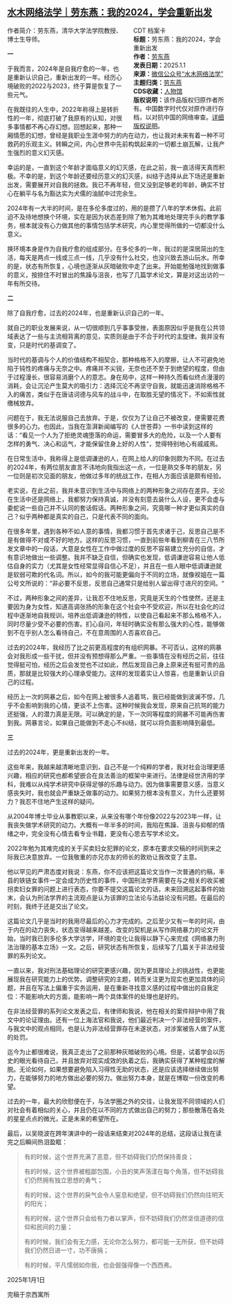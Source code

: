 <!--1735768941000-->
[水木网络法学｜劳东燕：我的2024，学会重新出发](https://chinadigitaltimes.net/chinese/714592.html)
------

<div style="width:42%;float:right;padding-left:20px"><div class="su-spoiler su-spoiler-style-fancy su-spoiler-icon-chevron-circle" data-scroll-offset="0" data-anchor-in-url="no"><div class="su-spoiler-title" tabindex="0" role="button"><span class="su-spoiler-icon"></span>CDT 档案卡</div><div class="su-spoiler-content su-u-clearfix su-u-trim"><strong>标题：</strong>劳东燕：我的2024，学会重新出发<br><strong>作者：</strong><a href="https://chinadigitaltimes.net/space/劳东燕" target="_blank">劳东燕</a><br><strong>发表日期：</strong>2025.1.1<br><strong>来源：</strong><a href="https://web.archive.org/web/20250101215824/https://mp.weixin.qq.com/s/hCFWeMsmk3WltydA8jkPlg" target="_blank">微信公众号“水木网络法学”</a><br><strong>主题归类：</strong><a href="https://chinadigitaltimes.net/space/劳东燕" target="_blank">劳东燕</a><br><strong>CDS收藏：</strong><a href="https://chinadigitaltimes.net/space/%E4%BA%BA%E7%89%A9%E9%A6%86" target="_blank" rel="noopener">人物馆</a><br><strong>版权说明：</strong>该作品版权归原作者所有。中国数字时代仅对原作进行存档，以对抗中国的网络审查。<a href="https://chinadigitaltimes.net/chinese/copyright">详细版权说明</a>。</div></div></div><p>作者简介：劳东燕，清华大学法学院教授、博士生导师。</p><p><strong>一</strong></p><p>于我而言，2024年是自我疗愈的一年，也是重新认识自己，重新出发的一年。经历心境破败的2022与2023，终于算是恢复了一些元气。</p><p>在我既往的人生中，2022年称得上是转折性的一年，彻底打破了我原有的认知，对很多事情都不再心存幻想。回想起来，那种一厢情愿的幻想，曾经是我职业生涯中努力的内在动力，也让我对未来有着一种不可救药的乐观主义。转瞬之间，内心世界中先前构筑起来的一切都土崩瓦解，让我产生强烈的意义幻灭感。</p><p>幸运的是，一直到这个年龄才面临意义的幻灭感，在此之前，我一直活得天真而积极。不幸的是，到这个年龄还要经历意义的幻灭感，纠结于选择从此下场还是重新出发，需要展开对自我的拯救。我已不再年轻，但又没到足够老的年龄，确实不甘心在躺平与名为豁达实为犬儒的油腻中过完余生。</p><p>2024年有一大半的时间，是在多伦多度过的，用的是攒了八年的学术休假。此前迫不及待地想换个环境，实在是因为状态差到除了勉为其难地处理完手头的教学事务，根本就没有心力做其他的事情包括学术研究，内心里觉得所做的一切都没什么意义。</p><p>换环境本身是作为自我疗愈的组成部分。在多伦多的一年，我过的是深居简出的生活，每天是两点一线或三点一线，几乎没有什么社交，也没兴致去游山玩水。所幸的是，状态有所恢复，心境也逐渐从灰暗破败中走了出来。开始能勉强地找到做事的意义，按捺住不时冒出的焦躁与沮丧，也写了几篇学术论文，算是对这出访的一年有所交待。</p><p><strong>二</strong></p><p>除了自我疗愈，过去的2024年，也是重新认识自己的一年。</p><p>就自己的职业发展来说，从一切很顺到几乎事事受挫，表面原因似乎是我在公共领域表达了一些与主流相背离的意见，实质则是由于不合于时代的主旋律。我并没有变，只是时代的基调变了。</p><p>当时代的基调与个人的价值结构不相契合，那种格格不入的摩擦，让人不可避免地陷于钝性的疼痛与无奈之中。疼痛并不尖锐，无奈也还不至于到绝望的程度，但由于过程漫长，很容易消磨个人的意志。身在局中，这样一种持久而看似终点漫漫的消耗，会让沉沦产生莫大的吸引力：选择沉沦不再坚守自我，就能迅速消除格格不入的痛苦，类似于在唐诘诃德与风车的战斗中，在取胜无望的情况下，不如索性就缴械放弃。</p><p>问题在于，我无法说服自己去放弃。于是，仅仅为了让自己不被改变，便需要花费很多的心力。也因此，当我在澎湃新闻编写的《人世苍莽》一书中读到这样的话：“看见一个人为了拒绝灵魂堕落的命运，需要冒多大的危险，以及一个人要有怎样的勇气、决心和运气，才能保留住身上好的人性“，觉得特别地心有戚戚焉。</p><p>在日常生活中，我称得上是低调谦逊的人，在网上给人的印象则颇为不同。在过去的2024年，有两位朋友直言不讳地向我指出这一点，一位是熟交多年的朋友，另一位则是初次见面的朋友，他做过多年的统战工作，在相人方面应该是颇有经验。</p><p>老实说，在此之前，我并未意识到生活中与网络上的两种形象之间存在差异。无论在生活中还是网络上，我都努力保持真诚，并没有刻意去装什么人设，更不会虚与委蛇说一些自己并不认同的套话假话。两种形象之间，究竟哪一种才更似真实的自己？似乎两种都是真实的自己，只是代表不同的面向。</p><p>在很多年里，遇到各种不如人意的事情，我都习惯于首先求诸于己，反思自己是不是有做得不对或不好的地方。这样的反思习惯，一直到前些年看到柳青在三八节所发文章中的一段话，大意是女性在工作中做过度的反思不容易建立充分的自信，才有意识地做出一些调整。我并不缺乏自信，但确实也发现，低调谦逊容易让他人低估自身的实力（尤其是女性经常显得自信心不足），并且在一些人眼中低调谦逊就是软弱可欺的代名词。所以，如今的我可能更偏向于不同的立场，就像衩姐在一篇公号文所说的：“非必要不反思，反思自己通常只是给别人留出得寸进尺的空间。“</p><p>不过，两种形象之间的差异，让我忍不住地反思，究竟是天生的个性使然，还是主要因为身为女性，知道高调张扬的形象在这个社会中不受欢迎，所以在社会化的过程中逐渐地自我规训，培养出低调谦逊的特性，以使自己看起来不那么格格不入，同时尽量少受不必要的伤害。扪心自问，年轻时确实没有那么强大的心性，能够做到不在乎别人怎么看待自己，不在意周围的人否喜欢自己。</p><p>过去的2024年，我经历了比之前更高程度的有组织网暴。不可否认，这样的网暴会对我形成一些干扰，但并没有预想得那么严重。一些事情在没有经历之前，往往觉得挺可怕，经历之后会发觉也不过如此，然后发现自己身上原来还有挺可贵的品质，那就是比较强大的心理承受能力。这样的发现着实让人惊喜，也是重新认识自己的过程。</p><p>经历上一次的网暴之后，如今在网上被很多人追着骂，我已经能做到波澜不惊，几乎不会影响到我的心情，更谈不上伤害。这种时候我会发现，原来自己抗骂的能力还挺强，人的潜力真是无限。可以确定的是，下一次同等程度的网暴不可能再伤害到我。网暴言论，如果自己能做到不走心不纠结，就可以将负面影响降到最低。</p><p><strong>三</strong></p><p>过去的2024年，更是重新出发的一年。</p><p>这些年来，我越来越清晰地意识到，自己不是一个纯粹的学者，我对社会治理更感兴趣，相应的研究也都希望嵌合在良法善治的框架中来进行。法律是经世济用的学科，我难以从纯学术研究中获得足够的乐趣与动力。因为做事需要意义感，当意义感丧失时，我也就会严重缺乏做事的动力。如果努力根本没有意义，为什么还要努力？我忍不住地产生这样的疑问。</p><p>从2004年博士毕业从事教职以来，从来没有哪个年份像2022与2023年一样，让我丧失做学术研究的动力。大概有一年半多的时间，我陷在焦躁、沮丧与抑郁的情绪之中，完全没有心情去看专业书籍，更没有心思去写学术论文。</p><p>2022年勉为其难完成的关于买卖妇女犯罪的论文，原本在要求交稿的时间到来之际我已决意放弃。一位我敬重的亦兄亦友的师长的敦劝让我改变了主意。</p><p>他以罕见的严肃态度对我说：东燕，你不应该把这篇论文当作一次普通的约稿，丰县的铁链女事件一定会成为历史性的事件，中国刑法学界需要在与之相关的收买被拐卖妇女罪的问题上进行表态，你要不提交这篇论文的话，未来回溯这起事件的始末，会认为刑法学界的主流观点是认为该罪的立法论与法益论没有问题。在最后的时刻，我终于还是交出了论文。</p><p>这篇论文几乎是当时的我用尽最后的心力才完成的。之后至少又有一年的时间，由于内在的动力丧失，状态变得越来越差。改变的契机是从写作网络暴力的论文开始，当时我已到多伦多大学访学，环境的变化让我得以静下心来完成《网络暴力刑法治理的基本立场》一文。之后，研究状态有所恢复，后续写了几篇关于非法经营罪的系列论文。</p><p>一直以来，我对刑法基础理论的研究更感兴趣，因为更具理论上的挑战性，也更能展现我在研究能力上的优势。调整研究的主题，转而关注更为现实也更加具体的问题，并且在写法上偏重于实务运用，是在重新寻找意义感的过程中做出的自我定位：不能影响大的方面，能影响一两个具体案件的处理也是好的。</p><p>在非法经营罪的系列论文发表之后，有律师和我说，他在相关的案件辩护中用了我文中的论证理由。还有一位上海法官和我说，他们最近判决一个非法经营的案件，与我文中的观点相同，也是认为非法经营罪存在未遂状态，对涉案被告人做了从宽的处罚。</p><p>迄今为止都很难说，我真正走出了之前那种灰暗破败的心境。但是，试着学会以历史的眼光看待自己，并且放弃对现实成效的执着之后，我确实获得了某种程度的解脱。无论如何，如果想要避免陷入习得性无助的状态，还是应该选择继续做出努力，在能够努力的地方做出必要的努力。做出努力本身，就是在博取一份改变的希望。</p><p>过去的一年，最大的欣慰便在于，与法学圈之外的交往，让我发现不同领域的人们对社会有着相似的关心，并且仍在以不同的方式做出自己的努力；那些散落在各处的星星点点的微光，正是未来的希望所在。</p><p>最后，以吴晓波在跨年演讲中的一段话来结束对2024年的总结，这段话让我在读完之后瞬间热泪盈眶：</p><blockquote><p>有的时候，这个世界充满了恶意，但不妨碍我们仍然保持善良；</p><p>有的时候，这个世界被粗鄙包围，小丑的笑声荡漾在每个角落，但不妨碍我们仍然拥有独立思想的勇气；</p><p>有的时候，这个世界的戾气会令人窒息和绝望，但不妨碍我们仍然向往明天的阳光；</p><p>有的时候，这个世界只会给有力者以掌声，但不妨碍我们仍然坚信道德的信仰和民间的力量；</p><p>有的时候，我们会有无力感，无论你怎么努力，都可能一无所获，但不妨碍我们仍然日进一寸，功不唐捐；</p><p>有的时候，平凡懦弱如你我，也会倔强得像一个西西弗。</p></blockquote><p>2025年1月1日</p><p>完稿于京西寓所</p><div class="addtoany_share_save_container addtoany_content addtoany_content_bottom"><div class="a2a_kit a2a_kit_size_32 addtoany_list" data-a2a-url="https://chinadigitaltimes.net/chinese/714592.html" data-a2a-title="水木网络法学｜劳东燕：我的2024，学会重新出发"><a class="a2a_button_facebook" href="https://www.addtoany.com/add_to/facebook?linkurl=https%3A%2F%2Fchinadigitaltimes.net%2Fchinese%2F714592.html&amp;linkname=%E6%B0%B4%E6%9C%A8%E7%BD%91%E7%BB%9C%E6%B3%95%E5%AD%A6%EF%BD%9C%E5%8A%B3%E4%B8%9C%E7%87%95%EF%BC%9A%E6%88%91%E7%9A%842024%EF%BC%8C%E5%AD%A6%E4%BC%9A%E9%87%8D%E6%96%B0%E5%87%BA%E5%8F%91" title="Facebook" rel="nofollow noopener" target="_blank"></a><a class="a2a_button_twitter" href="https://www.addtoany.com/add_to/twitter?linkurl=https%3A%2F%2Fchinadigitaltimes.net%2Fchinese%2F714592.html&amp;linkname=%E6%B0%B4%E6%9C%A8%E7%BD%91%E7%BB%9C%E6%B3%95%E5%AD%A6%EF%BD%9C%E5%8A%B3%E4%B8%9C%E7%87%95%EF%BC%9A%E6%88%91%E7%9A%842024%EF%BC%8C%E5%AD%A6%E4%BC%9A%E9%87%8D%E6%96%B0%E5%87%BA%E5%8F%91" title="Twitter" rel="nofollow noopener" target="_blank"></a><a class="a2a_button_telegram" href="https://www.addtoany.com/add_to/telegram?linkurl=https%3A%2F%2Fchinadigitaltimes.net%2Fchinese%2F714592.html&amp;linkname=%E6%B0%B4%E6%9C%A8%E7%BD%91%E7%BB%9C%E6%B3%95%E5%AD%A6%EF%BD%9C%E5%8A%B3%E4%B8%9C%E7%87%95%EF%BC%9A%E6%88%91%E7%9A%842024%EF%BC%8C%E5%AD%A6%E4%BC%9A%E9%87%8D%E6%96%B0%E5%87%BA%E5%8F%91" title="Telegram" rel="nofollow noopener" target="_blank"></a><a class="a2a_button_reddit" href="https://www.addtoany.com/add_to/reddit?linkurl=https%3A%2F%2Fchinadigitaltimes.net%2Fchinese%2F714592.html&amp;linkname=%E6%B0%B4%E6%9C%A8%E7%BD%91%E7%BB%9C%E6%B3%95%E5%AD%A6%EF%BD%9C%E5%8A%B3%E4%B8%9C%E7%87%95%EF%BC%9A%E6%88%91%E7%9A%842024%EF%BC%8C%E5%AD%A6%E4%BC%9A%E9%87%8D%E6%96%B0%E5%87%BA%E5%8F%91" title="Reddit" rel="nofollow noopener" target="_blank"></a><a class="a2a_button_whatsapp" href="https://www.addtoany.com/add_to/whatsapp?linkurl=https%3A%2F%2Fchinadigitaltimes.net%2Fchinese%2F714592.html&amp;linkname=%E6%B0%B4%E6%9C%A8%E7%BD%91%E7%BB%9C%E6%B3%95%E5%AD%A6%EF%BD%9C%E5%8A%B3%E4%B8%9C%E7%87%95%EF%BC%9A%E6%88%91%E7%9A%842024%EF%BC%8C%E5%AD%A6%E4%BC%9A%E9%87%8D%E6%96%B0%E5%87%BA%E5%8F%91" title="WhatsApp" rel="nofollow noopener" target="_blank"></a><a class="a2a_button_email" href="https://www.addtoany.com/add_to/email?linkurl=https%3A%2F%2Fchinadigitaltimes.net%2Fchinese%2F714592.html&amp;linkname=%E6%B0%B4%E6%9C%A8%E7%BD%91%E7%BB%9C%E6%B3%95%E5%AD%A6%EF%BD%9C%E5%8A%B3%E4%B8%9C%E7%87%95%EF%BC%9A%E6%88%91%E7%9A%842024%EF%BC%8C%E5%AD%A6%E4%BC%9A%E9%87%8D%E6%96%B0%E5%87%BA%E5%8F%91" title="Email" rel="nofollow noopener" target="_blank"></a><a class="a2a_button_copy_link" href="https://www.addtoany.com/add_to/copy_link?linkurl=https%3A%2F%2Fchinadigitaltimes.net%2Fchinese%2F714592.html&amp;linkname=%E6%B0%B4%E6%9C%A8%E7%BD%91%E7%BB%9C%E6%B3%95%E5%AD%A6%EF%BD%9C%E5%8A%B3%E4%B8%9C%E7%87%95%EF%BC%9A%E6%88%91%E7%9A%842024%EF%BC%8C%E5%AD%A6%E4%BC%9A%E9%87%8D%E6%96%B0%E5%87%BA%E5%8F%91" title="Copy Link" rel="nofollow noopener" target="_blank"></a><a class="a2a_dd addtoany_share_save addtoany_share" href="https://www.addtoany.com/share"></a></div></div>
